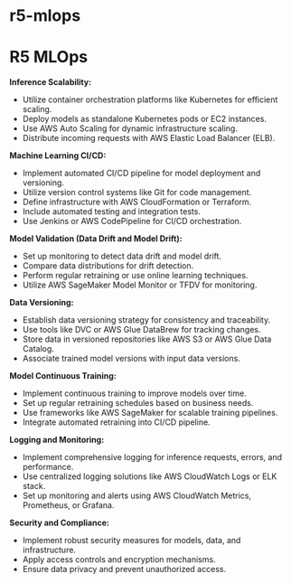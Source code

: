 # r5-mlops
# R5 MLOps



**Inference Scalability:**
- Utilize container orchestration platforms like Kubernetes for efficient scaling.
- Deploy models as standalone Kubernetes pods or EC2 instances.
- Use AWS Auto Scaling for dynamic infrastructure scaling.
- Distribute incoming requests with AWS Elastic Load Balancer (ELB).

**Machine Learning CI/CD:**
- Implement automated CI/CD pipeline for model deployment and versioning.
- Utilize version control systems like Git for code management.
- Define infrastructure with AWS CloudFormation or Terraform.
- Include automated testing and integration tests.
- Use Jenkins or AWS CodePipeline for CI/CD orchestration.

**Model Validation (Data Drift and Model Drift):**
- Set up monitoring to detect data drift and model drift.
- Compare data distributions for drift detection.
- Perform regular retraining or use online learning techniques.
- Utilize AWS SageMaker Model Monitor or TFDV for monitoring.

**Data Versioning:**
- Establish data versioning strategy for consistency and traceability.
- Use tools like DVC or AWS Glue DataBrew for tracking changes.
- Store data in versioned repositories like AWS S3 or AWS Glue Data Catalog.
- Associate trained model versions with input data versions.

**Model Continuous Training:**
- Implement continuous training to improve models over time.
- Set up regular retraining schedules based on business needs.
- Use frameworks like AWS SageMaker for scalable training pipelines.
- Integrate automated retraining into CI/CD pipeline.

**Logging and Monitoring:**
- Implement comprehensive logging for inference requests, errors, and performance.
- Use centralized logging solutions like AWS CloudWatch Logs or ELK stack.
- Set up monitoring and alerts using AWS CloudWatch Metrics, Prometheus, or Grafana.

**Security and Compliance:**
- Implement robust security measures for models, data, and infrastructure.
- Apply access controls and encryption mechanisms.
- Ensure data privacy and prevent unauthorized access.
